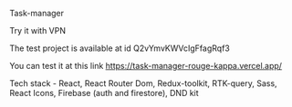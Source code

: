 Task-manager

Try it with VPN

The test project is available at id Q2vYmvKWVcIgFfagRqf3

You can test it at this link https://task-manager-rouge-kappa.vercel.app/

Tech stack - React, React Router Dom, Redux-toolkit, RTK-query, Sass, React Icons, Firebase (auth and firestore), DND kit
